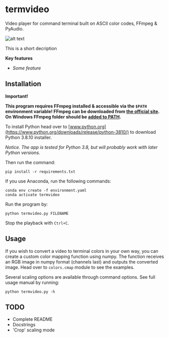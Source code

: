 # termvideo
Video player for command terminal built on ASCII color codes, FFmpeg & PyAudio.

![alt text](https://raw.githubusercontent.com/SergejVolkov/termvideo/main/pic/bad_apple.png)

This is a short decription

**Key features**

+ *Some feature*

## Installation

**Important!**

**This program requires FFmpeg installed & accessible via the `$PATH` environment variable! FFmpeg can be downloaded from [the official site](https://ffmpeg.org/download.html). On Windows FFmpeg folder should be [added to PATH](https://www.google.com/search?q=add+ffmpeg+to+path).**

To install Python head over to [www.python.org](https://www.python.org/downloads/release/python-3810/) to download Python 3.8.10 installer.

*Notice. The app is tested for Python 3.8, but will probably work with later Python versions.*

Then run the command:

`pip install -r requirements.txt`

If you use Anaconda, run the following commands:

`conda env create -f environment.yaml`\
`conda activate termvideo`

Run the program by:

`python termvideo.py FILENAME`

Stop the playback with `Ctrl+C`.

## Usage

If you wish to convert a video to terminal colors in your own way, you can create a custom color mapping function using numpy. The function receives an RGB image in numpy format (channels last) and outputs the converted image. Head over to `colors.cmap` module to see the examples.

Several scaling options are available through command options. See full usage manual by running:

`python termvideo.py -h`

## TODO
+ Complete README
+ Docstrings
+ 'Crop' scaling mode
